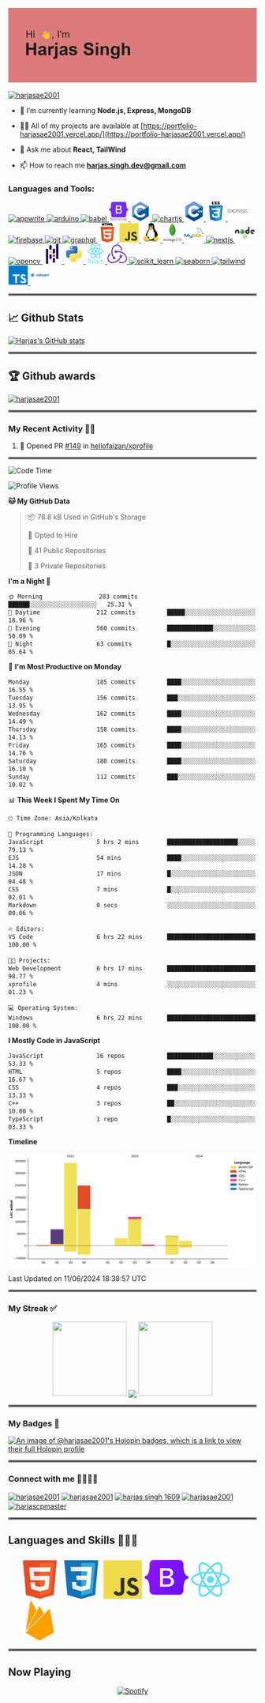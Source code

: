 ![HEADER](header.png)

<p align="left"> <a href="https://twitter.com/harjasae2001" target="blank"><img src="https://img.shields.io/twitter/follow/harjasae2001?logo=twitter&style=for-the-badge" alt="harjasae2001" /></a> </p>

- 🌱 I’m currently learning **Node.js, Express, MongoDB**

- 👨‍💻 All of my projects are available at [https://portfolio-harjasae2001.vercel.app/](https://portfolio-harjasae2001.vercel.app/)

- 💬 Ask me about **React, TailWind**

- 📫 How to reach me **harjas.singh.dev@gmail.com**


<h3 align="left">Languages and Tools:</h3>
<p align="left"> <a href="https://appwrite.io" target="_blank" rel="noreferrer"> <img src="https://www.vectorlogo.zone/logos/appwriteio/appwriteio-icon.svg" alt="appwrite" width="40" height="40"/> </a> <a href="https://www.arduino.cc/" target="_blank" rel="noreferrer"> <img src="https://cdn.worldvectorlogo.com/logos/arduino-1.svg" alt="arduino" width="40" height="40"/> </a> <a href="https://babeljs.io/" target="_blank" rel="noreferrer"> <img src="https://www.vectorlogo.zone/logos/babeljs/babeljs-icon.svg" alt="babel" width="40" height="40"/> </a> <a href="https://getbootstrap.com" target="_blank" rel="noreferrer"> <img src="https://raw.githubusercontent.com/devicons/devicon/master/icons/bootstrap/bootstrap-plain-wordmark.svg" alt="bootstrap" width="40" height="40"/> </a> <a href="https://www.cprogramming.com/" target="_blank" rel="noreferrer"> <img src="https://raw.githubusercontent.com/devicons/devicon/master/icons/c/c-original.svg" alt="c" width="40" height="40"/> </a> <a href="https://www.chartjs.org" target="_blank" rel="noreferrer"> <img src="https://www.chartjs.org/media/logo-title.svg" alt="chartjs" width="40" height="40"/> </a> <a href="https://www.w3schools.com/cpp/" target="_blank" rel="noreferrer"> <img src="https://raw.githubusercontent.com/devicons/devicon/master/icons/cplusplus/cplusplus-original.svg" alt="cplusplus" width="40" height="40"/> </a> <a href="https://www.w3schools.com/css/" target="_blank" rel="noreferrer"> <img src="https://raw.githubusercontent.com/devicons/devicon/master/icons/css3/css3-original-wordmark.svg" alt="css3" width="40" height="40"/> </a> <a href="https://expressjs.com" target="_blank" rel="noreferrer"> <img src="https://raw.githubusercontent.com/devicons/devicon/master/icons/express/express-original-wordmark.svg" alt="express" width="40" height="40"/> </a> <a href="https://firebase.google.com/" target="_blank" rel="noreferrer"> <img src="https://www.vectorlogo.zone/logos/firebase/firebase-icon.svg" alt="firebase" width="40" height="40"/> </a> <a href="https://git-scm.com/" target="_blank" rel="noreferrer"> <img src="https://www.vectorlogo.zone/logos/git-scm/git-scm-icon.svg" alt="git" width="40" height="40"/> </a> <a href="https://graphql.org" target="_blank" rel="noreferrer"> <img src="https://www.vectorlogo.zone/logos/graphql/graphql-icon.svg" alt="graphql" width="40" height="40"/> </a> <a href="https://www.w3.org/html/" target="_blank" rel="noreferrer"> <img src="https://raw.githubusercontent.com/devicons/devicon/master/icons/html5/html5-original-wordmark.svg" alt="html5" width="40" height="40"/> </a> <a href="https://developer.mozilla.org/en-US/docs/Web/JavaScript" target="_blank" rel="noreferrer"> <img src="https://raw.githubusercontent.com/devicons/devicon/master/icons/javascript/javascript-original.svg" alt="javascript" width="40" height="40"/> </a> <a href="https://www.linux.org/" target="_blank" rel="noreferrer"> <img src="https://raw.githubusercontent.com/devicons/devicon/master/icons/linux/linux-original.svg" alt="linux" width="40" height="40"/> </a> <a href="https://www.mongodb.com/" target="_blank" rel="noreferrer"> <img src="https://raw.githubusercontent.com/devicons/devicon/master/icons/mongodb/mongodb-original-wordmark.svg" alt="mongodb" width="40" height="40"/> </a> <a href="https://www.mysql.com/" target="_blank" rel="noreferrer"> <img src="https://raw.githubusercontent.com/devicons/devicon/master/icons/mysql/mysql-original-wordmark.svg" alt="mysql" width="40" height="40"/> </a> <a href="https://nextjs.org/" target="_blank" rel="noreferrer"> <img src="https://cdn.worldvectorlogo.com/logos/nextjs-2.svg" alt="nextjs" width="40" height="40"/> </a> <a href="https://nodejs.org" target="_blank" rel="noreferrer"> <img src="https://raw.githubusercontent.com/devicons/devicon/master/icons/nodejs/nodejs-original-wordmark.svg" alt="nodejs" width="40" height="40"/> </a> <a href="https://opencv.org/" target="_blank" rel="noreferrer"> <img src="https://www.vectorlogo.zone/logos/opencv/opencv-icon.svg" alt="opencv" width="40" height="40"/> </a> <a href="https://pandas.pydata.org/" target="_blank" rel="noreferrer"> <img src="https://raw.githubusercontent.com/devicons/devicon/2ae2a900d2f041da66e950e4d48052658d850630/icons/pandas/pandas-original.svg" alt="pandas" width="40" height="40"/> </a> <a href="https://www.python.org" target="_blank" rel="noreferrer"> <img src="https://raw.githubusercontent.com/devicons/devicon/master/icons/python/python-original.svg" alt="python" width="40" height="40"/> </a> <a href="https://reactjs.org/" target="_blank" rel="noreferrer"> <img src="https://raw.githubusercontent.com/devicons/devicon/master/icons/react/react-original-wordmark.svg" alt="react" width="40" height="40"/> </a> <a href="https://redux.js.org" target="_blank" rel="noreferrer"> <img src="https://raw.githubusercontent.com/devicons/devicon/master/icons/redux/redux-original.svg" alt="redux" width="40" height="40"/> </a> <a href="https://scikit-learn.org/" target="_blank" rel="noreferrer"> <img src="https://upload.wikimedia.org/wikipedia/commons/0/05/Scikit_learn_logo_small.svg" alt="scikit_learn" width="40" height="40"/> </a> <a href="https://seaborn.pydata.org/" target="_blank" rel="noreferrer"> <img src="https://seaborn.pydata.org/_images/logo-mark-lightbg.svg" alt="seaborn" width="40" height="40"/> </a> <a href="https://tailwindcss.com/" target="_blank" rel="noreferrer"> <img src="https://www.vectorlogo.zone/logos/tailwindcss/tailwindcss-icon.svg" alt="tailwind" width="40" height="40"/> </a> <a href="https://www.typescriptlang.org/" target="_blank" rel="noreferrer"> <img src="https://raw.githubusercontent.com/devicons/devicon/master/icons/typescript/typescript-original.svg" alt="typescript" width="40" height="40"/> </a> <a href="https://webpack.js.org" target="_blank" rel="noreferrer"> <img src="https://raw.githubusercontent.com/devicons/devicon/d00d0969292a6569d45b06d3f350f463a0107b0d/icons/webpack/webpack-original-wordmark.svg" alt="webpack" width="40" height="40"/> </a> </p>

<hr style="border:2px solid gray"> </hr>
<!-- Github Stats -->
<h2>📈 Github Stats</h2>
 
[![Harjas's GitHub stats]( https://github-readme-stats-one-flame-37.vercel.app/api?username=harjasae2001&show_icons=true&theme=transparent)](https://github.com/anuraghazra/github-readme-stats)

<hr style="border:2px solid gray"> </hr>
<!--Github Awards-->
<h2>🏆 Github awards</h2>

<p align="left"> <a href="https://github.com/harjasae2001"><img src="https://github-profile-trophy.vercel.app/?username=harjasae2001&theme=onedark" alt="harjasae2001" /></a> </p>

<hr style="border:2px solid gray"> </hr>
<!--Pinned Repos
<details>
  <summary>
     <h2>📌 Pinned Repositories</h2>
  </summary>
 <ul>
  <li>
   
 <a href="https://github.com/harjasae2001/E-Commerce">
  <img  align="center" src="https://github-readme-stats.vercel.app/api/pin/?username=harjasae2001&repo=E-Commerce&show_owner=true" />
</a>
  </li>
  <li>
   
<a href="https://github.com/harjasae2001/CryptoApp">
  <img  align="center" src="https://github-readme-stats.vercel.app/api/pin/?username=harjasae2001&repo=CryptoApp&show_owner=true" />
</a>
  </li>
  <li>
   
<a href="https://github.com/harjasae2001/Real_Estate_Finder">
  <img align="center" src="https://github-readme-stats.vercel.app/api/pin/?username=harjasae2001&repo=Real_Estate_Finder&show_owner=true" />
</a>
  </li>
  <li>
   
<a href="https://github.com/harjasae2001/Weather_App">
  <img align="center" src="https://github-readme-stats.vercel.app/api/pin/?username=harjasae2001&repo=Weather_App&show_owner=true" />
</a>
  </li>
</details>
-->

<h3>My Recent Activity 🏃🏻</h3>

<!--START_SECTION:activity-->
1. 💪 Opened PR [#149](https://github.com/hellofaizan/xprofile/pull/149) in [hellofaizan/xprofile](https://github.com/hellofaizan/xprofile)
<!--END_SECTION:activity-->

<hr style="border:2px solid gray"> </hr>

<!--START_SECTION:waka-->
![Code Time](http://img.shields.io/badge/Code%20Time-90%20hrs%2045%20mins-blue)

![Profile Views](http://img.shields.io/badge/Profile%20Views-13-blue)

**🐱 My GitHub Data** 

> 📦 78.8 kB Used in GitHub's Storage 
 > 
> 💼 Opted to Hire
 > 
> 📜 41 Public Repositories 
 > 
> 🔑 3 Private Repositories 
 > 
**I'm a Night 🦉** 

```text
🌞 Morning                283 commits         ██████░░░░░░░░░░░░░░░░░░░   25.31 % 
🌆 Daytime                212 commits         █████░░░░░░░░░░░░░░░░░░░░   18.96 % 
🌃 Evening                560 commits         █████████████░░░░░░░░░░░░   50.09 % 
🌙 Night                  63 commits          █░░░░░░░░░░░░░░░░░░░░░░░░   05.64 % 
```
📅 **I'm Most Productive on Monday** 

```text
Monday                   185 commits         ████░░░░░░░░░░░░░░░░░░░░░   16.55 % 
Tuesday                  156 commits         ███░░░░░░░░░░░░░░░░░░░░░░   13.95 % 
Wednesday                162 commits         ████░░░░░░░░░░░░░░░░░░░░░   14.49 % 
Thursday                 158 commits         ████░░░░░░░░░░░░░░░░░░░░░   14.13 % 
Friday                   165 commits         ████░░░░░░░░░░░░░░░░░░░░░   14.76 % 
Saturday                 180 commits         ████░░░░░░░░░░░░░░░░░░░░░   16.10 % 
Sunday                   112 commits         ███░░░░░░░░░░░░░░░░░░░░░░   10.02 % 
```


📊 **This Week I Spent My Time On** 

```text
🕑︎ Time Zone: Asia/Kolkata

💬 Programming Languages: 
JavaScript               5 hrs 2 mins        ████████████████████░░░░░   79.13 % 
EJS                      54 mins             ████░░░░░░░░░░░░░░░░░░░░░   14.28 % 
JSON                     17 mins             █░░░░░░░░░░░░░░░░░░░░░░░░   04.48 % 
CSS                      7 mins              █░░░░░░░░░░░░░░░░░░░░░░░░   02.01 % 
Markdown                 0 secs              ░░░░░░░░░░░░░░░░░░░░░░░░░   00.06 % 

🔥 Editors: 
VS Code                  6 hrs 22 mins       █████████████████████████   100.00 % 

🐱‍💻 Projects: 
Web Development          6 hrs 17 mins       █████████████████████████   98.77 % 
xprofile                 4 mins              ░░░░░░░░░░░░░░░░░░░░░░░░░   01.23 % 

💻 Operating System: 
Windows                  6 hrs 22 mins       █████████████████████████   100.00 % 
```

**I Mostly Code in JavaScript** 

```text
JavaScript               16 repos            █████████████░░░░░░░░░░░░   53.33 % 
HTML                     5 repos             ████░░░░░░░░░░░░░░░░░░░░░   16.67 % 
CSS                      4 repos             ███░░░░░░░░░░░░░░░░░░░░░░   13.33 % 
C++                      3 repos             ██░░░░░░░░░░░░░░░░░░░░░░░   10.00 % 
TypeScript               1 repo              █░░░░░░░░░░░░░░░░░░░░░░░░   03.33 % 
```



**Timeline**

![Lines of Code chart](https://raw.githubusercontent.com/harjasae2001/harjasae2001/main/assets/bar_graph.png)


 Last Updated on 11/06/2024 18:38:57 UTC
<!--END_SECTION:waka-->

<!--
<hr style="border:2px solid gray"> </hr>
<h3>Most Contributed Repos 🗒️</h3>

[![GitHub Trends SVG](https://api.githubtrends.io/user/svg/harjasae2001/repos?time_range=one_year&group=other&loc_metric=changed&theme=ferns)](https://githubtrends.io)
-->

<hr style="border:2px solid gray"> </hr>
<h3>My Streak ✅</h3>
<p align="center">
   <a>
   <img height="150" width="150" src="https://github.com/kishanrajput23/kishanrajput23/blob/main/images/left.png">
   <img align="center" src="https://github-readme-streak-stats.herokuapp.com/?user=harjasae2001&theme=dark&hide_border=true"/>
   <img height="150" width="150" src="https://github.com/kishanrajput23/kishanrajput23/blob/main/images/right.png">
   </a>
</p>

<hr style="border:2px solid gray"> </hr>
<h3>My Badges 📛</h3>

[![An image of @harjasae2001's Holopin badges, which is a link to view their full Holopin profile](https://holopin.me/harjasae2001)](https://holopin.io/@harjasae2001)

<hr style="border:2px solid gray"> </hr>
<h3 align="left">Connect with me 🫱🏼‍🫲🏾</h3>
<p align="left">
<a href="https://twitter.com/harjasae2001" target="blank"><img align="center" src="https://raw.githubusercontent.com/rahuldkjain/github-profile-readme-generator/master/src/images/icons/Social/twitter.svg" alt="harjasae2001" height="30" width="40" /></a>
<a href="https://linkedin.com/in/harjasae2001" target="blank"><img align="center" src="https://raw.githubusercontent.com/rahuldkjain/github-profile-readme-generator/master/src/images/icons/Social/linked-in-alt.svg" alt="harjasae2001" height="30" width="40" /></a>
<a href="https://kaggle.com/harjas singh 1609" target="blank"><img align="center" src="https://raw.githubusercontent.com/rahuldkjain/github-profile-readme-generator/master/src/images/icons/Social/kaggle.svg" alt="harjas singh 1609" height="30" width="40" /></a>
<a href="https://instagram.com/harjasae2001" target="blank"><img align="center" src="https://raw.githubusercontent.com/rahuldkjain/github-profile-readme-generator/master/src/images/icons/Social/instagram.svg" alt="harjasae2001" height="30" width="40" /></a>
<a href="https://www.leetcode.com/harjascpmaster" target="blank"><img align="center" src="https://raw.githubusercontent.com/rahuldkjain/github-profile-readme-generator/master/src/images/icons/Social/leet-code.svg" alt="harjascpmaster" height="30" width="40" /></a>
</p>

<hr style="border:2px solid gray"> </hr>
<!--Languages and Skills-->
<h2>Languages and Skills 🧑🏻‍💻</h2>
<p align="center">
<ul> 
<img src="https://raw.githubusercontent.com/devicons/devicon/master/icons/html5/html5-original.svg" alt="drawing" width="80"/>
<img src="https://raw.githubusercontent.com/devicons/devicon/master/icons/css3/css3-original.svg" alt="drawing" width="80"/>
<img src="https://raw.githubusercontent.com/devicons/devicon/master/icons/javascript/javascript-original.svg" alt="drawing" width="80"/>
<img  src="https://raw.githubusercontent.com/devicons/devicon/master/icons/bootstrap/bootstrap-original.svg" alt="drawing" width="90"/>
<img src="https://raw.githubusercontent.com/devicons/devicon/master/icons/react/react-original.svg" alt="drawing" width="80"/>
<img src="https://raw.githubusercontent.com/devicons/devicon/master/icons/firebase/firebase-plain.svg" alt="drawing" width="80"/>
</ul>
</p>
<hr style="border:2px solid gray"> </hr>

<h2>Now Playing</h2>

<!--Spotify Playing-->
<div align="center">
 
  [![Spotify](https://novatorem.vercel.app/api/spotify?background_color=0d1117&border_color=ffffff)](https://open.spotify.com/user/31s47awoltmycfqpeveuujdadk3a)
</div>




